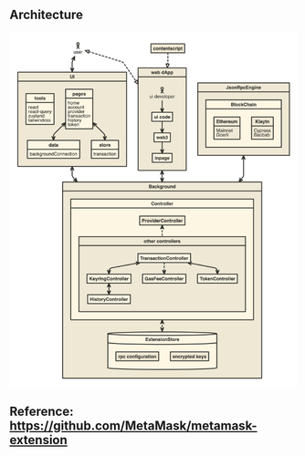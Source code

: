 ## Architecture

[![Architecture Diagram](./docs/architecture.png)][1]

[1]: https://www.nomnoml.com/#view/%5B%3Cactor%3Euser%5D%0A%0A%5BUI%7C%0A%09%5Btools%7C%0A%20%20%20%20%20%20react%0A%20%20%20%20%20%20react-query%0A%20%20%20%20%20%20zustand%0A%20%20%20%20%20%20tailwindcss%0A%20%20%20%20%5D%0A%20%20%20%20%5Bpages%7C%0A%20%20%09%20%20home%0A%20%20%20%20%20%20account%0A%20%20%20%20%20%20provider%0A%20%20%20%20%20%20transaction%0A%20%20%20%20%20%20history%0A%20%20%20%20%20%20token%0A%20%20%20%20%5D%0A%20%20%20%20%5Bdata%7C%0A%20%20%20%20%20%20backgroundConnection%0A%20%20%20%20%5D%0A%20%20%20%20%5Bstore%7C%0A%20%20%20%20%20%20transaction%0A%20%20%20%20%5D%0A%20%20%20%20%5Bpages%5D%3C-%3E%5Bdata%5D%0A%20%20%20%20%5Bpages%5D%3C-%3E%5Bstore%5D%0A%5D%0A%0A%5Bweb%20dApp%7C%0A%09%5B%3Cactor%3Eui%20developer%5D%0A%20%20%20%20%5Bui%20code%5D%0A%20%20%20%20%5Bweb3%5D%0A%20%20%20%20%5Binpage%5D%0A%20%20%20%20%5Bui%20developer%5D-%3E%5Bui%20code%5D%0A%20%20%20%20%5Bui%20code%5D-%3E%5Bweb3%5D%0A%20%20%20%20%5Bweb3%5D-%3E%5Binpage%5D%0A%5D%0A%0A%5Bcontentscript%5D%0A%0A%5BBackground%7C%0A%09%5BController%7C%0A%20%20%20%20%20%20%5BProviderController%5D%0A%20%20%20%20%20%20%5Bother%20controllers%7C%0A%20%20%20%20%20%20%09%5BKeyringController%5D%0A%20%20%20%20%20%20%20%20%5BTransactionController%5D%0A%20%20%20%20%20%20%20%20%5BGasFeeController%5D%0A%20%20%20%20%20%20%20%20%5BTokenController%5D%0A%20%20%20%20%20%20%20%20%5BHistoryController%5D%0A%20%20%20%20%20%20%20%20%5BTransactionController%5D%3C-%3E%5BTokenController%5D%0A%20%20%20%20%20%20%20%20%5BTransactionController%5D--%3E%5BGasFeeController%5D%0A%20%20%20%20%20%20%20%20%5BTransactionController%5D%3C-%3E%5BKeyringController%5D%0A%20%20%20%20%20%20%20%20%5BKeyringController%5D%3C-%3E%5BHistoryController%5D%0A%20%20%20%20%20%20%5D%0A%20%20%20%20%20%20%5BProviderController%5D%3C--%5Bother%20controllers%5D%0A%20%20%20%20%5D%0A%20%20%20%20%0A%20%20%20%20%5B%3Cdatabase%3EExtensionStore%7C%0A%20%20%09%09%5Brpc%20configuration%5D%0A%20%20%20%20%20%20%20%20%5Bencrypted%20keys%5D%0A%20%20%20%20%5D%0A%20%20%20%20%5BController%5D%3C--%3E%5BExtensionStore%5D%0A%5D%0A%0A%5BJsonRpcEngine%7C%0A%09%5BBlockChain%7C%0A%20%20%20%20%20%20%5BEthereum%7C%0A%20%20%20%20%20%20%20%20Mainnet%0A%20%20%20%20%20%20%20%20Goerli%0A%20%20%20%20%20%20%5D%0A%20%20%20%20%20%20%5BKlaytn%7C%0A%20%20%20%20%20%20%20%20Cypress%0A%20%20%20%20%20%20%20%20Baobab%0A%20%20%20%20%20%20%5D%0A%20%20%20%20%5D%0A%5D%0A%0A%5Buser%5D%3C-%3E%5BUI%5D%0A%5Buser%5D%3C%3A--%3A%3E%5Bweb%20dApp%5D%0A%5Bcontentscript%5D--%3A%3E%5Bweb%20dApp%5D%0A%5Bweb%20dApp%5D%3C-%3E%5BBackground%5D%0A%5BUI%5D%3C-%3E%5BBackground%5D%0A%5BJsonRpcEngine%5D%3C-%3E%5BBackground%5D%0A%0A%0A%0A%0A%0A%0A%0A%0A%0A%0A%0A%0A%0A%0A%0A%0A

## Reference: https://github.com/MetaMask/metamask-extension

